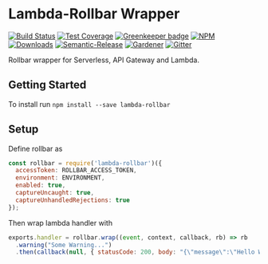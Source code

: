 # Lambda-Rollbar Wrapper

[![Build Status](https://img.shields.io/travis/simlu/lambda-rollbar/master.svg)](https://travis-ci.org/simlu/lambda-rollbar)
[![Test Coverage](https://img.shields.io/coveralls/simlu/lambda-rollbar/master.svg)](https://coveralls.io/github/simlu/lambda-rollbar?branch=master)
[![Greenkeeper badge](https://badges.greenkeeper.io/simlu/lambda-rollbar.svg)](https://greenkeeper.io/)
[![NPM](https://img.shields.io/npm/v/lambda-rollbar.svg)](https://www.npmjs.com/package/lambda-rollbar)
[![Downloads](https://img.shields.io/npm/dt/lambda-rollbar.svg)](https://www.npmjs.com/package/lambda-rollbar)
[![Semantic-Release](https://img.shields.io/badge/%20%20%F0%9F%93%A6%F0%9F%9A%80-semantic--release-e10079.svg)](https://github.com/semantic-release/semantic-release)
[![Gardener](https://github.com/simlu/js-gardener/blob/master/assets/badge.svg)](https://github.com/simlu/lambda-rate-limiter)
[![Gitter](https://img.shields.io/gitter/room/simlu/lambda-rollbar.svg)](https://gitter.im/simlu/lambda-rollbar)

Rollbar wrapper for Serverless, API Gateway and Lambda.

## Getting Started

To install run `npm install --save lambda-rollbar`

## Setup

Define rollbar as
```javascript
const rollbar = require('lambda-rollbar')({
  accessToken: ROLLBAR_ACCESS_TOKEN,
  environment: ENVIRONMENT,
  enabled: true,
  captureUncaught: true,
  captureUnhandledRejections: true
});
```

Then wrap lambda handler with
```javascript
exports.handler = rollbar.wrap((event, context, callback, rb) => rb
  .warning("Some Warning...")
  .then(callback(null, { statusCode: 200, body: "{\"message\":\"Hello World.\"}" })));
```
